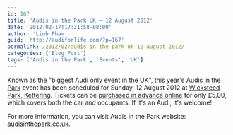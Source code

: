 ```yaml
---
id: 167
title: 'Audis in the Park UK — 12 August 2012'
date: '2012-02-17T17:31:58-08:00'
author: 'Linh Pham'
guid: 'http://audiforlife.com/?p=167'
permalink: /2012/02/audis-in-the-park-uk-12-august-2012/
categories: ['Blog Post']
tags: ['Audis in the Park', 'Events', 'UK']
---
```


Known as the "biggest Audi only event in the UK", this year's [Audis in the Park](http://audisinthepark.co.uk) event has been scheduled for Sunday, 12 August 2012 at [Wicksteed Park, Kettering](http://audisinthepark.co.uk/page2.htm). Tickets can be [purchased in advance online](http://audisinthepark.co.uk/page5.htm) for only £5.00, which covers both the car and occupants. If it's an Audi, it's welcome!

For more information, you can visit Audis in the Park website: [audisinthepark.co.uk](http://audisinthepark.co.uk).
